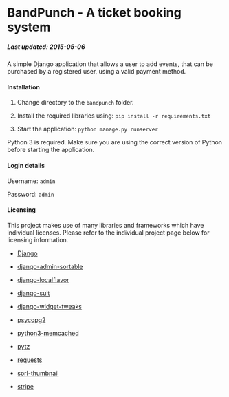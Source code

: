 # BandPunch - A ticket booking system
##### Last updated: 2015-05-06

A simple Django application that allows a user to add events, that can be purchased by a registered user, using a valid payment method. 

#### Installation
1. Change directory to the `bandpunch` folder.

2. Install the required libraries using:
``` pip install -r requirements.txt ```

3. Start the application:
``` python manage.py runserver ```

Python 3 is required. Make sure you are using the correct version of Python before starting the application.


#### Login details
Username: ```admin```

Password: ```admin```


#### Licensing
This project makes use of many libraries and frameworks which have individual licenses. Please refer to the individual project page below for licensing information.

* [Django](https://www.djangoproject.com/)

* [django-admin-sortable](https://github.com/iambrandontaylor/django-admin-sortable)

* [django-localflavor](https://github.com/django/django-localflavor)

* [django-suit](https://github.com/darklow/django-suit)

* [django-widget-tweaks](https://github.com/kmike/django-widget-tweaks)

* [psycopg2](https://pypi.python.org/pypi/psycopg2)

* [python3-memcached](https://github.com/eguven/python3-memcached)

* [pytz](https://pypi.python.org/pypi/pytz/)

* [requests](https://github.com/kennethreitz/requests)

* [sorl-thumbnail](https://github.com/mariocesar/sorl-thumbnail)

* [stripe](https://github.com/stripe/stripe-python)